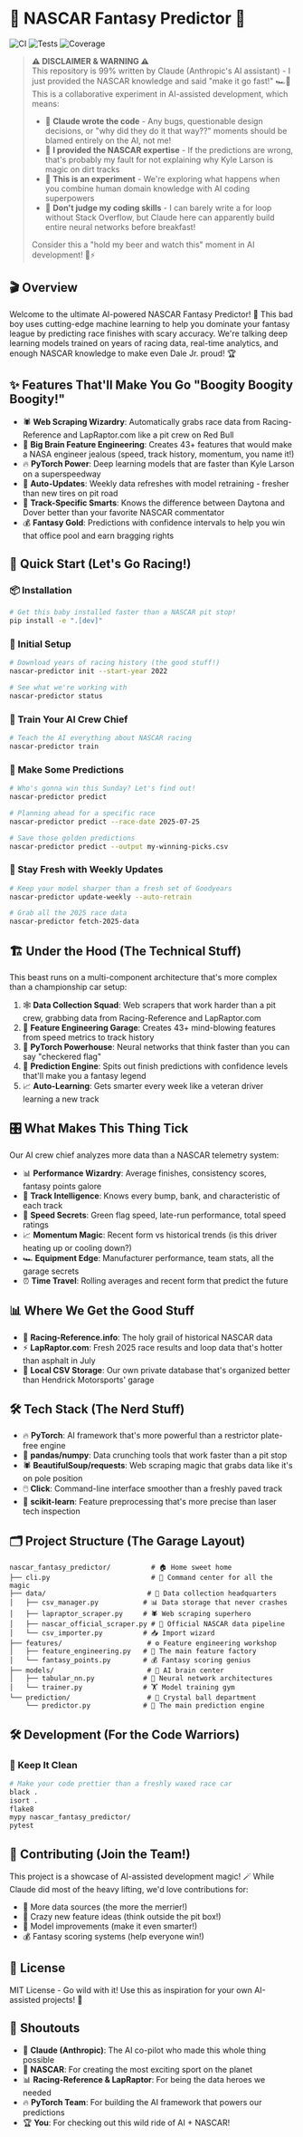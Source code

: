 # 🏁 NASCAR Fantasy Predictor 🤖

![CI](https://github.com/kylebeggs/NASCARFantasyPredictor/workflows/CI/badge.svg)
![Tests](https://github.com/kylebeggs/NASCARFantasyPredictor/workflows/Tests/badge.svg)
![Coverage](https://github.com/kylebeggs/NASCARFantasyPredictor/workflows/Test%20Coverage/badge.svg)

> **⚠️ DISCLAIMER & WARNING ⚠️**  
> This repository is 99% written by Claude (Anthropic's AI assistant) - I just provided the NASCAR knowledge and said "make it go fast!" 🏎️💨 This is a collaborative experiment in AI-assisted development, which means:
> 
> - 🤖 **Claude wrote the code** - Any bugs, questionable design decisions, or "why did they do it that way??" moments should be blamed entirely on the AI, not me!
> - 🧠 **I provided the NASCAR expertise** - If the predictions are wrong, that's probably my fault for not explaining why Kyle Larson is magic on dirt tracks
> - 🚀 **This is an experiment** - We're exploring what happens when you combine human domain knowledge with AI coding superpowers
> - 🎯 **Don't judge my coding skills** - I can barely write a for loop without Stack Overflow, but Claude here can apparently build entire neural networks before breakfast!
>
> Consider this a "hold my beer and watch this" moment in AI development! 🍺⚡

## 🎬 Overview

Welcome to the ultimate AI-powered NASCAR Fantasy Predictor! 🚀 This bad boy uses cutting-edge machine learning to help you dominate your fantasy league by predicting race finishes with scary accuracy. We're talking deep learning models trained on years of racing data, real-time analytics, and enough NASCAR knowledge to make even Dale Jr. proud! 🏆

## ✨ Features That'll Make You Go "Boogity Boogity Boogity!"

- 🕷️ **Web Scraping Wizardry**: Automatically grabs race data from Racing-Reference and LapRaptor.com like a pit crew on Red Bull
- 🧠 **Big Brain Feature Engineering**: Creates 43+ features that would make a NASA engineer jealous (speed, track history, momentum, you name it!)
- 🔥 **PyTorch Power**: Deep learning models that are faster than Kyle Larson on a superspeedway
- 🔄 **Auto-Updates**: Weekly data refreshes with model retraining - fresher than new tires on pit road
- 🏁 **Track-Specific Smarts**: Knows the difference between Daytona and Dover better than your favorite NASCAR commentator
- 💰 **Fantasy Gold**: Predictions with confidence intervals to help you win that office pool and earn bragging rights

## 🚀 Quick Start (Let's Go Racing!)

### 📦 Installation
```bash
# Get this baby installed faster than a NASCAR pit stop!
pip install -e ".[dev]"
```

### 🏁 Initial Setup
```bash
# Download years of racing history (the good stuff!)
nascar-predictor init --start-year 2022

# See what we're working with
nascar-predictor status
```

### 🧠 Train Your AI Crew Chief
```bash
# Teach the AI everything about NASCAR racing
nascar-predictor train
```

### 🎯 Make Some Predictions
```bash
# Who's gonna win this Sunday? Let's find out!
nascar-predictor predict

# Planning ahead for a specific race
nascar-predictor predict --race-date 2025-07-25

# Save those golden predictions
nascar-predictor predict --output my-winning-picks.csv
```

### 🔄 Stay Fresh with Weekly Updates
```bash
# Keep your model sharper than a fresh set of Goodyears
nascar-predictor update-weekly --auto-retrain

# Grab all the 2025 race data
nascar-predictor fetch-2025-data
```

## 🏗️ Under the Hood (The Technical Stuff)

This beast runs on a multi-component architecture that's more complex than a championship car setup:

1. 🕸️ **Data Collection Squad**: Web scrapers that work harder than a pit crew, grabbing data from Racing-Reference and LapRaptor.com
2. 🔧 **Feature Engineering Garage**: Creates 43+ mind-blowing features from speed metrics to track history 
3. 🧠 **PyTorch Powerhouse**: Neural networks that think faster than you can say "checkered flag"
4. 🎯 **Prediction Engine**: Spits out finish predictions with confidence levels that'll make you a fantasy legend
5. 📈 **Auto-Learning**: Gets smarter every week like a veteran driver learning a new track

## 🎛️ What Makes This Thing Tick

Our AI crew chief analyzes more data than a NASCAR telemetry system:
- 📊 **Performance Wizardry**: Average finishes, consistency scores, fantasy points galore
- 🏁 **Track Intelligence**: Knows every bump, bank, and characteristic of each track
- 💨 **Speed Secrets**: Green flag speed, late-run performance, total speed ratings
- 📈 **Momentum Magic**: Recent form vs historical trends (is this driver heating up or cooling down?)
- 🏎️ **Equipment Edge**: Manufacturer performance, team stats, all the garage secrets
- ⏰ **Time Travel**: Rolling averages and recent form that predict the future

## 📊 Where We Get the Good Stuff

- 🏁 **Racing-Reference.info**: The holy grail of historical NASCAR data
- ⚡ **LapRaptor.com**: Fresh 2025 race results and loop data that's hotter than asphalt in July
- 💾 **Local CSV Storage**: Our own private database that's organized better than Hendrick Motorsports' garage

## 🛠️ Tech Stack (The Nerd Stuff)

- 🔥 **PyTorch**: AI framework that's more powerful than a restrictor plate-free engine
- 🐼 **pandas/numpy**: Data crunching tools that work faster than a pit stop
- 🕷️ **BeautifulSoup/requests**: Web scraping magic that grabs data like it's on pole position
- 🖱️ **Click**: Command-line interface smoother than a freshly paved track
- 🤖 **scikit-learn**: Feature preprocessing that's more precise than laser tech inspection

## 🗂️ Project Structure (The Garage Layout)

```
nascar_fantasy_predictor/          # 🏠 Home sweet home
├── cli.py                         # 🎤 Command center for all the magic
├── data/                         # 📁 Data collection headquarters
│   ├── csv_manager.py           # 📊 Data storage that never crashes
│   ├── lapraptor_scraper.py     # 🕷️ Web scraping superhero
│   ├── nascar_official_scraper.py # 🏁 Official NASCAR data pipeline
│   └── csv_importer.py          # 📥 Import wizard
├── features/                     # ⚙️ Feature engineering workshop
│   ├── feature_engineering.py   # 🔧 The main feature factory
│   └── fantasy_points.py        # 💰 Fantasy scoring genius
├── models/                       # 🧠 AI brain center
│   ├── tabular_nn.py            # 🤖 Neural network architectures
│   └── trainer.py               # 🏋️ Model training gym
└── prediction/                   # 🔮 Crystal ball department
    └── predictor.py             # 🎯 The main prediction engine
```

## 🛠️ Development (For the Code Warriors)

### 🧹 Keep It Clean
```bash
# Make your code prettier than a freshly waxed race car
black .
isort .
flake8
mypy nascar_fantasy_predictor/
pytest
```

## 🤝 Contributing (Join the Team!)

This project is a showcase of AI-assisted development magic! 🪄 While Claude did most of the heavy lifting, we'd love contributions for:
- 📡 More data sources (the more the merrier!)
- 🔧 Crazy new feature ideas (think outside the pit box!)
- 🧠 Model improvements (make it even smarter!)
- 💰 Fantasy scoring systems (help everyone win!)

## 📜 License

MIT License - Go wild with it! Use this as inspiration for your own AI-assisted projects! 🚀

## 🙏 Shoutouts

- 🤖 **Claude (Anthropic)**: The AI co-pilot who made this whole thing possible
- 🏁 **NASCAR**: For creating the most exciting sport on the planet
- 📊 **Racing-Reference & LapRaptor**: For being the data heroes we needed
- 🔥 **PyTorch Team**: For building the AI framework that powers our predictions
- 🏆 **You**: For checking out this wild ride of AI + NASCAR!